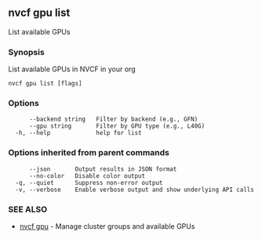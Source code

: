 ## nvcf gpu list

List available GPUs

### Synopsis

List available GPUs in NVCF in your org

```
nvcf gpu list [flags]
```

### Options

```
      --backend string   Filter by backend (e.g., GFN)
      --gpu string       Filter by GPU type (e.g., L40G)
  -h, --help             help for list
```

### Options inherited from parent commands

```
      --json       Output results in JSON format
      --no-color   Disable color output
  -q, --quiet      Suppress non-error output
  -v, --verbose    Enable verbose output and show underlying API calls
```

### SEE ALSO

* [nvcf gpu](nvcf_gpu.md)	 - Manage cluster groups and available GPUs

